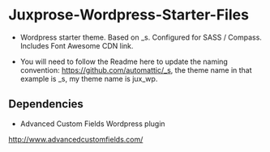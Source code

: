 # Juxprose-Wordpress-Starter-Files

- Wordpress starter theme. Based on _s. Configured for SASS / Compass. Includes Font Awesome CDN link. 

- You will need to follow the Readme here to update the naming convention: https://github.com/automattic/_s, the theme name in that example is _s, my theme name is jux_wp.

## Dependencies

- Advanced Custom Fields Wordpress plugin

http://www.advancedcustomfields.com/